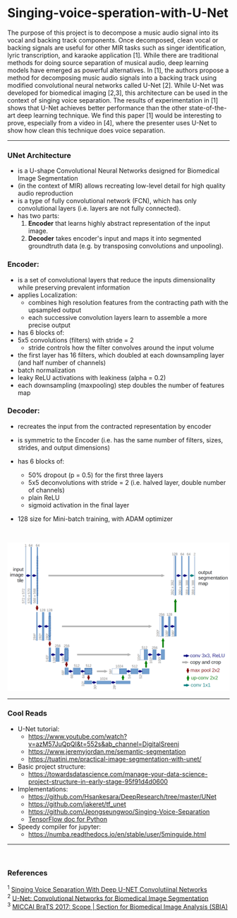 # Singing-voice-speration-with-U-Net
The purpose of this project is to decompose a music audio signal into its vocal and backing track components. Once decomposed, clean vocal or backing signals are useful for other MIR tasks such as singer identification, lyric transcription, and karaoke application [1]. While there are traditional methods for doing source separation of musical audio, deep learning models have emerged as powerful alternatives. In [1], the authors propose a method for decomposing music audio signals into a backing track using modified convolutional neural networks called U-Net [2]. While U-Net was developed for biomedical imaging [2,3], this architecture can be used in the context of singing voice separation. The results of experimentation in [1] shows that U-Net achieves better performance than the other state-of-the-art deep learning technique. We find this paper [1] would be interesting to prove, especially from a video in [4], where the presenter uses U-Net to show how clean this technique does voice separation.

---

### UNet Architecture
+ is a U-shape Convolutional Neural Networks designed for Biomedical Image Segmentation
+ (in the context of MIR) allows recreating low-level detail for high quality audio reproduction
+ is a type of fully convolutional network (FCN), which has only convolutional layers (i.e. layers are not fully connected).
+ has two parts:
    1. <b>Encoder</b> that learns highly abstract representation of the input image.
    2. <b>Decoder</b> takes encoder's input and maps it into segmented groundtruth data (e.g. by transposing convolutions and unpooling).
  
### Encoder: 
+ is a set of convolutional layers that reduce the inputs dimensionality while preserving prevalent information
+ applies Localization:
    + combines high resolution features from the contracting path with the upsampled output
    + each successive convolution layers learn to assemble a more precise output
+ has 6 blocks of:
+ 5x5 convolutions (filters) with stride = 2
    + stride controls how the filter convolves around the input volume
+ the first layer has 16 filters, which doubled at each downsampling layer (and half number of channels)
+ batch normalization
+ leaky ReLU activations with leakiness (alpha = 0.2)
+ each downsampling (maxpooling) step doubles the number of features map
        
### Decoder:
+ recreates the input from the contracted representation by encoder
+ is symmetric to the Encoder (i.e. has the same number of filters, sizes, strides, and output dimensions)
+ has 6 blocks of:
    + 50% dropout (p = 0.5) for the first three layers
    + 5x5 deconvolutions with stride = 2 (i.e. halved layer, double number of channels)
    + plain ReLU
    + sigmoid activation in the final layer
    
+ 128 size for Mini-batch training, with ADAM optimizer

<br>

![Image](notebook/img/u-net-architecture.png)

---
### Cool Reads
+ U-Net tutorial: 
    + https://www.youtube.com/watch?v=azM57JuQpQI&t=552s&ab_channel=DigitalSreeni
    + https://www.jeremyjordan.me/semantic-segmentation
    + https://tuatini.me/practical-image-segmentation-with-unet/
+ Basic project structure: 
    + https://towardsdatascience.com/manage-your-data-science-project-structure-in-early-stage-95f91d4d0600
+ Implementations: 
    + https://github.com/Hsankesara/DeepResearch/tree/master/UNet
    + https://github.com/jakeret/tf_unet
    + https://github.com/Jeongseungwoo/Singing-Voice-Separation
    + [TensorFlow doc for Python](https://www.tensorflow.org/api_docs/python/tf/all_symbols)
+ Speedy compiler for jupyter:
    + https://numba.readthedocs.io/en/stable/user/5minguide.html
---
<br>  

### References  
<sup>1</sup> [Singing Voice Separation With Deep U-NET Convolutiinal Networks](https://openaccess.city.ac.uk/id/eprint/19289/1/7bb8d1600fba70dd79408775cd0c37a4ff62.pdf)  
<sup>2</sup> [U-Net: Convolutional Networks for Biomedical Image Segmentation](https://arxiv.org/pdf/1505.04597.pdf)  
<sup>3</sup> [MICCAI BraTS 2017: Scope | Section for Biomedical Image Analysis (SBIA)](https://www.med.upenn.edu/sbia/brats2017.html)  

